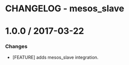 # CHANGELOG - mesos_slave

1.0.0 / 2017-03-22
==================

### Changes

* [FEATURE] adds mesos_slave integration.
